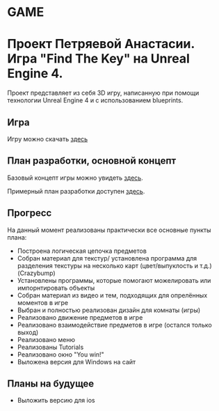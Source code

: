 # GAME
# Проект Петряевой Анастасии. Игра "Find The Key" на Unreal Engine 4.
 
 Проект представляет из себя 3D игру, написанную при помощи технологии Unreal Engine 4 и c использованием blueprints.

## Игра
 Игру можно скачать [здесь](https://darkaz.itch.io/find-the-key-escape-the-green-room "Игра")
 
## План разработки, основной концепт
 Базовый концепт игры можно увидеть [здесь](https://docs.google.com/document/d/1Cn8jqPerycDVBLryEOa0l9xPs-KC1C5oWR6tZ3j8Ukg/edit#heading=h.4u6c5x1l1mop "Описание игры").
 
 Примерный план разработки доступен [здесь](https://docs.google.com/spreadsheets/d/1PUa3jG_hcjDB67qcwux9dS2mhaqHwEqLxPVpLq7USQA/edit#gid=0 "План разработки").
 
## Прогресс
 
 На данный момент реализованы практически все основные пункты плана:
  * Построена логическая цепочка предметов
  * Собран материал для текстур/ установлена программа для разделения текстуры на несколько карт (цвет/выпуклость и т.д.) (Crazybump)
  * Установлены программы, которые помогают можелировать или импорнтировать объекты
  * Собран материал из видео и тем, подходящих для опрелённых моментов в игре
  * Выбран и полностью реализован дизайн для комнаты (игры)
  * Реализовано движение предметов в игре 
  * Реализовано взаимодействие предметов в игре (остался только выход)
  * Реализовано меню
  * Реализованы Tutorials
  * Реализовано окно "You win!"
  * Выложена версия для Windows на сайт

## Планы на будущее
  * Выложить версию для ios
